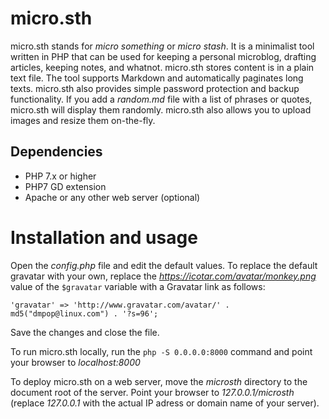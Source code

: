 # micro.sth

micro.sth stands for _micro something_ or _micro stash_. It is a minimalist tool written in PHP that can be used for keeping a personal microblog, drafting articles, keeping notes, and whatnot. micro.sth stores content is in a plain text file. The tool supports Markdown and automatically paginates long texts. micro.sth also provides simple password protection and backup functionality. If you add a _random.md_ file with a list of phrases or quotes, micro.sth will display them randomly. micro.sth also allows you to upload images and resize them on-the-fly.

## Dependencies

- PHP 7.x or higher
- PHP7 GD extension
- Apache or any other web server (optional)

# Installation and usage

Open the _config.php_ file and edit the default values. To replace the default gravatar with your own, replace the _https://icotar.com/avatar/monkey.png_ value of the `$gravatar` variable with a Gravatar link as follows:

    'gravatar' => 'http://www.gravatar.com/avatar/' . md5("dmpop@linux.com") . '?s=96';

Save the changes and close the file.

To run micro.sth locally, run the `php -S 0.0.0.0:8000` command and point your browser to *localhost:8000*

To deploy micro.sth on a web server, move the *microsth* directory to the document root of the server. Point your browser to *127.0.0.1/microsth* (replace *127.0.0.1* with the actual IP adress or domain name of your server).
